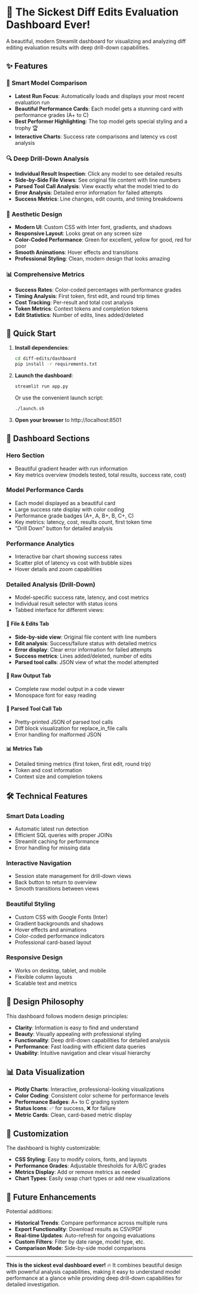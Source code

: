 # 🚀 The Sickest Diff Edits Evaluation Dashboard Ever!

A beautiful, modern Streamlit dashboard for visualizing and analyzing diff editing evaluation results with deep drill-down capabilities.

## ✨ Features

### 🎯 **Smart Model Comparison**
- **Latest Run Focus**: Automatically loads and displays your most recent evaluation run
- **Beautiful Performance Cards**: Each model gets a stunning card with performance grades (A+ to C)
- **Best Performer Highlighting**: The top model gets special styling and a trophy 🏆
- **Interactive Charts**: Success rate comparisons and latency vs cost analysis

### 🔍 **Deep Drill-Down Analysis**
- **Individual Result Inspection**: Click any model to see detailed results
- **Side-by-Side File Views**: See original file content with line numbers
- **Parsed Tool Call Analysis**: View exactly what the model tried to do
- **Error Analysis**: Detailed error information for failed attempts
- **Success Metrics**: Line changes, edit counts, and timing breakdowns

### 🎨 **Aesthetic Design**
- **Modern UI**: Custom CSS with Inter font, gradients, and shadows
- **Responsive Layout**: Looks great on any screen size
- **Color-Coded Performance**: Green for excellent, yellow for good, red for poor
- **Smooth Animations**: Hover effects and transitions
- **Professional Styling**: Clean, modern design that looks amazing

### 📊 **Comprehensive Metrics**
- **Success Rates**: Color-coded percentages with performance grades
- **Timing Analysis**: First token, first edit, and round trip times
- **Cost Tracking**: Per-result and total cost analysis
- **Token Metrics**: Context tokens and completion tokens
- **Edit Statistics**: Number of edits, lines added/deleted

## 🚀 Quick Start

1. **Install dependencies**:
   ```bash
   cd diff-edits/dashboard
   pip install -r requirements.txt
   ```

2. **Launch the dashboard**:
   ```bash
   streamlit run app.py
   ```
   
   Or use the convenient launch script:
   ```bash
   ./launch.sh
   ```

3. **Open your browser** to http://localhost:8501

## 🎯 Dashboard Sections

### **Hero Section**
- Beautiful gradient header with run information
- Key metrics overview (models tested, total results, success rate, cost)

### **Model Performance Cards**
- Each model displayed as a beautiful card
- Large success rate display with color coding
- Performance grade badges (A+, A, B+, B, C+, C)
- Key metrics: latency, cost, results count, first token time
- "Drill Down" button for detailed analysis

### **Performance Analytics**
- Interactive bar chart showing success rates
- Scatter plot of latency vs cost with bubble sizes
- Hover details and zoom capabilities

### **Detailed Analysis (Drill-Down)**
- Model-specific success rate, latency, and cost metrics
- Individual result selector with status icons
- Tabbed interface for different views:

#### 📄 **File & Edits Tab**
- **Side-by-side view**: Original file content with line numbers
- **Edit analysis**: Success/failure status with detailed metrics
- **Error display**: Clear error information for failed attempts
- **Success metrics**: Lines added/deleted, number of edits
- **Parsed tool calls**: JSON view of what the model attempted

#### 🤖 **Raw Output Tab**
- Complete raw model output in a code viewer
- Monospace font for easy reading

#### 🔧 **Parsed Tool Call Tab**
- Pretty-printed JSON of parsed tool calls
- Diff block visualization for replace_in_file calls
- Error handling for malformed JSON

#### 📊 **Metrics Tab**
- Detailed timing metrics (first token, first edit, round trip)
- Token and cost information
- Context size and completion tokens

## 🛠 **Technical Features**

### **Smart Data Loading**
- Automatic latest run detection
- Efficient SQL queries with proper JOINs
- Streamlit caching for performance
- Error handling for missing data

### **Interactive Navigation**
- Session state management for drill-down views
- Back button to return to overview
- Smooth transitions between views

### **Beautiful Styling**
- Custom CSS with Google Fonts (Inter)
- Gradient backgrounds and shadows
- Hover effects and animations
- Color-coded performance indicators
- Professional card-based layout

### **Responsive Design**
- Works on desktop, tablet, and mobile
- Flexible column layouts
- Scalable text and metrics

## 🎨 **Design Philosophy**

This dashboard follows modern design principles:
- **Clarity**: Information is easy to find and understand
- **Beauty**: Visually appealing with professional styling
- **Functionality**: Deep drill-down capabilities for detailed analysis
- **Performance**: Fast loading with efficient data queries
- **Usability**: Intuitive navigation and clear visual hierarchy

## 📊 **Data Visualization**

- **Plotly Charts**: Interactive, professional-looking visualizations
- **Color Coding**: Consistent color scheme for performance levels
- **Performance Badges**: A+ to C grading system
- **Status Icons**: ✅ for success, ❌ for failure
- **Metric Cards**: Clean, card-based metric display

## 🔧 **Customization**

The dashboard is highly customizable:
- **CSS Styling**: Easy to modify colors, fonts, and layouts
- **Performance Grades**: Adjustable thresholds for A/B/C grades
- **Metrics Display**: Add or remove metrics as needed
- **Chart Types**: Easily swap chart types or add new visualizations

## 🚀 **Future Enhancements**

Potential additions:
- **Historical Trends**: Compare performance across multiple runs
- **Export Functionality**: Download results as CSV/PDF
- **Real-time Updates**: Auto-refresh for ongoing evaluations
- **Custom Filters**: Filter by date range, model type, etc.
- **Comparison Mode**: Side-by-side model comparisons

---

**This is the sickest eval dashboard ever!** 🔥 It combines beautiful design with powerful analysis capabilities, making it easy to understand model performance at a glance while providing deep drill-down capabilities for detailed investigation.
